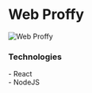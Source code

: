 <h1> Web Proffy </h1>

![Web Proffy](https://i.ibb.co/WtHszCj/initialproffy.jpg?raw=true "Web Proffy")

<h3> Technologies </h3>
    - React</br>
    - NodeJS
    
   
